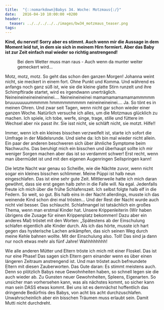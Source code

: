 ```yaml
---
title:  "{::nomarkdown}Babys 34. Woche: Motzmaus{:/}"
date:   2016-04-10 10:00:00 +0200
header:
  teaser: ../../../../../images/bw34_motzmaus_teaser.png
tags:
---
```

**Kind, du nervst! Sorry aber es stimmt. Auch wenn mir die Aussage in dem Moment leid tut, in dem sie sich in meinem Hirn formiert. Aber das Baby ist zur Zeit einfach mal wieder so richtig anstrengend!**

<figure>
  <img src="../../../../../images/bw34_motzmaus.jpg" alt="">
  <figcaption>Bei dem Wetter muss man raus - Auch wenn da munter weiter gemeckert wird...</figcaption>
</figure>

Motz, motz, motz. So geht das schon den ganzen Morgen! Johanna weint nicht, sie meckert in einem fort. Ohne Punkt und Komma. Und während es anfangs noch ganz süß ist, wie sie die kleine glatte Stirn runzelt und ihre Schimpftirade startet, wird es irgendwann unerträglich. Neineineineineineineinei…. Neineineineinei mamamamamamamammmmm bruuuuuuuummmmm hmmmmmmmmm neineineineinei…. Ja. So tönt es in meinen Ohren. Und zwar seit Tagen, wenn nicht gar schon wieder einer ganzen Woche. Natürlich versuche ich alles, um die Motzmaus glücklich zu machen. Ich spiele, ich tobe, werfe, singe, trage, stille und füttere im Wechsel aber nix passt ihr. Sie isst nicht, sie schläft nicht, sie motzt. Hilfe!!

Immer, wenn ich ein kleines bisschen verzweifelt ist, starte ich sofort die Umfrage in der Mädelsrunde. Und siehe da: Ich bin mal wieder nicht allein. Ein paar der anderen beschweren sich über ähnliche Symptome beim Nachwuchs. Das beruhigt mich ein bisschen und überhaupt sollte ich mir weniger Sorgen machen aber das ist so verdammt schwer! Erst recht, wenn man übermüdet ist und mit den eigenen Augenringen Seilspringen kann!

Die letzte Nacht war genau so Scheiße, wie die Nächte zuvor, wenn nicht sogar ein kleines bisschen schlimmer. Meine Püppi ist halb neun eingeschlafen. Das ist eine sehr gute Zeit. Mittlerweile hatte ich mich daran gewöhnt, dass sie erst gegen halb zehn in die Falle will. Na egal. Jedenfalls freute ich mich über die frühe Schlafenszeit. Ich selbst folgte halb elf in die Federn. So weit, so gut. Bis halb eins in der Nacht allerdings, musste ich das weinende Kind schon drei mal trösten... Und der Rest der Nacht wurde auch nicht viel besser. Das schlaucht. Schlafmangel ist tatsächlich ein großes Thema, wenn man erstmal Kinder hat. Unsere Krippenleiterin (Wir haben übrigens die Zusage für einen Krippenplatz bekommen! Dazu aber ein anderes Mal) tröstet mit den Worten: „Spätestens ab der Einschulung schlafen eigentlich alle Kinder durch. Als ich das hörte, musste ich hart gegen das hysterische Lachen ankämpfen, das sich seinen Weg durch meine Kehle bahnen wollte. Mit der Einschulung also. Toll! Das sind ja dann nur noch etwas mehr als fünf Jahre! Wahhhhhhhh! 

Wie alle anderen Mütter und Eltern tröste ich mich mit einer Floskel. Das ist nur eine Phase! Das sagen sich Eltern gern einander wenn es über einen längeren Zeitraum anstrengend ist. Und man tröstet auch befreundete Eltern mit diesen Zauberworten. Das Gute daran: Es stimmt meistens auch. Denn so plötzlich Babys neue Gewohnheiten haben, so schnell legen sie die auch wieder ab. Zu Gunsten neuer Gewohnheiten, Spleens, Eigenarten. So unsicher man vorhersehen kann, was als nächstes kommt, so sicher kann man sein DASS etwas kommt. Bei uns ist es demnächst hoffentlich das dringende Bedürfnis des Babys, von acht bis acht durchzuschlafen. Unwahrscheinlich aber ein bisschen Träumen muss erlaubt sein. Damit Mutti nicht durchdreht.